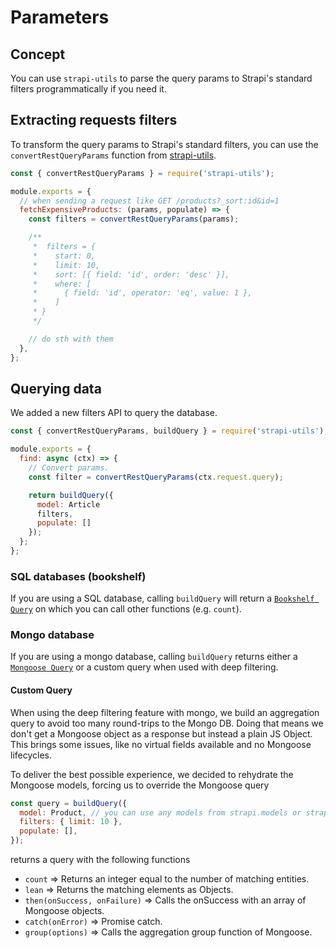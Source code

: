 # Parameters

## Concept

You can use `strapi-utils` to parse the query params to Strapi's standard filters programmatically if you need it.

## Extracting requests filters

To transform the query params to Strapi's standard filters, you can use the `convertRestQueryParams` function from [strapi-utils](../global-strapi/api-reference.md#strapiutils).

```js
const { convertRestQueryParams } = require('strapi-utils');

module.exports = {
  // when sending a request like GET /products?_sort:id&id=1
  fetchExpensiveProducts: (params, populate) => {
    const filters = convertRestQueryParams(params);

    /**
     *  filters = {
     *    start: 0,
     *    limit: 10,
     *    sort: [{ field: 'id', order: 'desc' }],
     *    where: [
     *      { field: 'id', operator: 'eq', value: 1 },
     *    ]
     * }
     */

    // do sth with them
  },
};
```

## Querying data

We added a new filters API to query the database.

```js
const { convertRestQueryParams, buildQuery } = require('strapi-utils');

module.exports = {
  find: async (ctx) => {
    // Convert params.
    const filter = convertRestQueryParams(ctx.request.query);

    return buildQuery({
      model: Article
      filters,
      populate: []
    });
  };
};
```

### SQL databases (bookshelf)

If you are using a SQL database, calling `buildQuery` will return a [`Bookshelf Query`](https://bookshelfjs.org/api.html) on which you can call other functions (e.g. `count`).

### Mongo database

If you are using a mongo database, calling `buildQuery` returns either a [`Mongoose Query`](https://mongoosejs.com/docs/api.html#Query) or a custom query when used with deep filtering.

#### Custom Query

When using the deep filtering feature with mongo, we build an aggregation query to avoid too many round-trips to the Mongo DB.
Doing that means we don't get a Mongoose object as a response but instead a plain JS Object. This brings some issues, like no virtual fields available and no Mongoose lifecycles.

To deliver the best possible experience, we decided to rehydrate the Mongoose models, forcing us to override the Mongoose query

```js
const query = buildQuery({
  model: Product, // you can use any models from strapi.models or strapi.plugins[pluginName].models
  filters: { limit: 10 },
  populate: [],
});
```

returns a query with the following functions

- `count` => Returns an integer equal to the number of matching entities.
- `lean` => Returns the matching elements as Objects.
- `then(onSuccess, onFailure)` => Calls the onSuccess with an array of Mongoose objects.
- `catch(onError)` => Promise catch.
- `group(options)` => Calls the aggregation group function of Mongoose.
